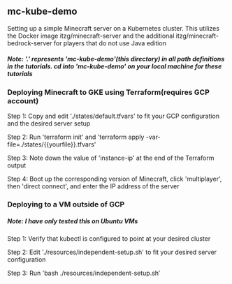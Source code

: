 ## mc-kube-demo

Setting up a simple Minecraft server on a Kubernetes cluster. This utilizes the Docker image itzg/minecraft-server and the additional itzg/minecraft-bedrock-server for players that do not use Java edition

##### Note: '.' represents 'mc-kube-demo'(this directory) in all path definitions in the tutorials. cd into 'mc-kube-demo' on your local machine for these tutorials

### Deploying Minecraft to GKE using Terraform(requires GCP account)

Step 1: Copy and edit './states/default.tfvars' to fit your GCP configuration and the desired server setup

Step 2: Run 'terraform init' and 'terraform apply -var-file=./states/{{yourfile}}.tfvars'

Step 3: Note down the value of 'instance-ip' at the end of the Terraform output

Step 4: Boot up the corresponding version of Minecraft, click 'multiplayer', then 'direct connect', and enter the IP address of the server <br/>


### Deploying to a VM outside of GCP

##### Note: I have only tested this on Ubuntu VMs

Step 1: Verify that kubectl is configured to point at your desired cluster

Step 2: Edit './resources/independent-setup.sh' to fit your desired server configuration

Step 3: Run 'bash ./resources/independent-setup.sh’
